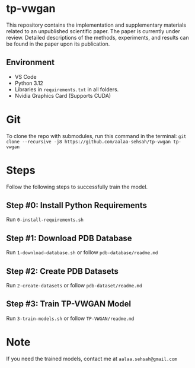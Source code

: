 # tp-vwgan

This repository contains the implementation and supplementary materials related to an unpublished scientific paper. The paper is currently under review. Detailed descriptions of the methods, experiments, and results can be found in the paper upon its publication.

## Environment

- VS Code
- Python 3.12
- Libraries in `requirements.txt` in all folders.
- Nvidia Graphics Card (Supports CUDA)

# Git

To clone the repo with submodules, run this command in the terminal: `git clone --recursive -j8 https://github.com/aalaa-sehsah/tp-vwgan tp-vwgan`

# Steps

Follow the following steps to successfully train the model.

## Step #0: Install Python Requirements

Run `0-install-requirements.sh`

## Step #1: Download PDB Database

Run `1-download-database.sh` or follow `pdb-database/readme.md`

## Step #2: Create PDB Datasets

Run `2-create-datasets` or follow `pdb-dataset/readme.md`

## Step #3: Train TP-VWGAN Model

Run `3-train-models.sh` or follow `TP-VWGAN/readme.md`

# Note

If you need the trained models, contact me at `aalaa.sehsah@gmail.com`